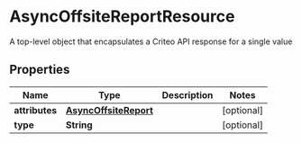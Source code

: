 

# AsyncOffsiteReportResource

A top-level object that encapsulates a Criteo API response for a single value

## Properties

| Name | Type | Description | Notes |
|------------ | ------------- | ------------- | -------------|
|**attributes** | [**AsyncOffsiteReport**](AsyncOffsiteReport.md) |  |  [optional] |
|**type** | **String** |  |  [optional] |



